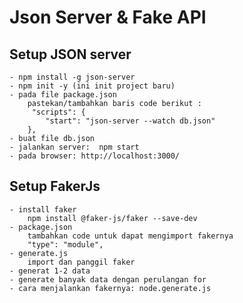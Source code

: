 # Json Server & Fake API

## Setup JSON server

    - npm install -g json-server
    - npm init -y (ini init project baru)
    - pada file package.json
        pastekan/tambahkan baris code berikut :
         "scripts": {
            "start": "json-server --watch db.json"
        },
    - buat file db.json
    - jalankan server:  npm start
    - pada browser: http://localhost:3000/

## Setup FakerJs

    - install faker
        npm install @faker-js/faker --save-dev
    - package.json
        tambahkan code untuk dapat mengimport fakernya
        "type": "module",
    - generate.js
        import dan panggil faker
    - generat 1-2 data
    - generate banyak data dengan perulangan for
    - cara menjalankan fakernya: node.generate.js
